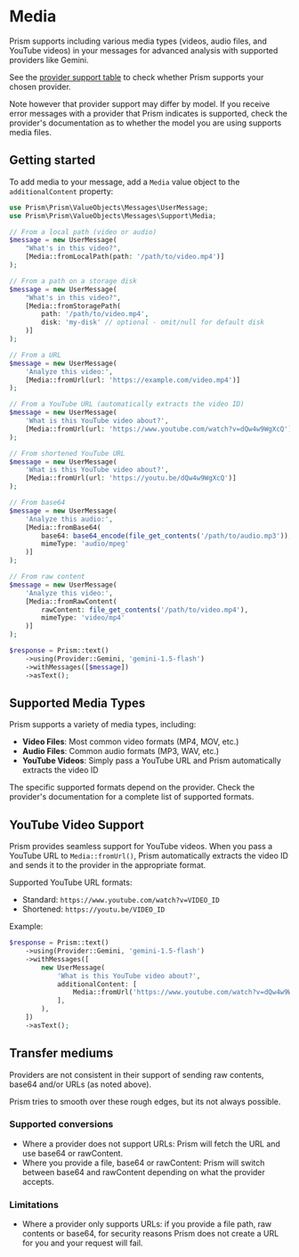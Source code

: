 # Media

Prism supports including various media types (videos, audio files, and YouTube videos) in your messages for advanced analysis with supported providers like Gemini.

See the [provider support table](/getting-started/introduction.html#provider-support) to check whether Prism supports your chosen provider.

Note however that provider support may differ by model. If you receive error messages with a provider that Prism indicates is supported, check the provider's documentation as to whether the model you are using supports media files.

## Getting started

To add media to your message, add a `Media` value object to the `additionalContent` property:

```php
use Prism\Prism\ValueObjects\Messages\UserMessage;
use Prism\Prism\ValueObjects\Messages\Support\Media;

// From a local path (video or audio)
$message = new UserMessage(
    "What's in this video?",
    [Media::fromLocalPath(path: '/path/to/video.mp4')]
);

// From a path on a storage disk
$message = new UserMessage(
    "What's in this video?",
    [Media::fromStoragePath(
        path: '/path/to/video.mp4', 
        disk: 'my-disk' // optional - omit/null for default disk
    )]
);

// From a URL
$message = new UserMessage(
    'Analyze this video:',
    [Media::fromUrl(url: 'https://example.com/video.mp4')]
);

// From a YouTube URL (automatically extracts the video ID)
$message = new UserMessage(
    'What is this YouTube video about?',
    [Media::fromUrl(url: 'https://www.youtube.com/watch?v=dQw4w9WgXcQ')]
);

// From shortened YouTube URL
$message = new UserMessage(
    'What is this YouTube video about?',
    [Media::fromUrl(url: 'https://youtu.be/dQw4w9WgXcQ')]
);

// From base64
$message = new UserMessage(
    'Analyze this audio:',
    [Media::fromBase64(
        base64: base64_encode(file_get_contents('/path/to/audio.mp3')),
        mimeType: 'audio/mpeg'
    )]
);

// From raw content
$message = new UserMessage(
    'Analyze this video:',
    [Media::fromRawContent(
        rawContent: file_get_contents('/path/to/video.mp4'),
        mimeType: 'video/mp4'
    )]
);

$response = Prism::text()
    ->using(Provider::Gemini, 'gemini-1.5-flash')
    ->withMessages([$message])
    ->asText();
```

## Supported Media Types

Prism supports a variety of media types, including:

- **Video Files**: Most common video formats (MP4, MOV, etc.)
- **Audio Files**: Common audio formats (MP3, WAV, etc.)
- **YouTube Videos**: Simply pass a YouTube URL and Prism automatically extracts the video ID

The specific supported formats depend on the provider. Check the provider's documentation for a complete list of supported formats.

## YouTube Video Support

Prism provides seamless support for YouTube videos. When you pass a YouTube URL to `Media::fromUrl()`, Prism automatically extracts the video ID and sends it to the provider in the appropriate format.

Supported YouTube URL formats:

- Standard: `https://www.youtube.com/watch?v=VIDEO_ID`
- Shortened: `https://youtu.be/VIDEO_ID`

Example:

```php
$response = Prism::text()
    ->using(Provider::Gemini, 'gemini-1.5-flash')
    ->withMessages([
        new UserMessage(
            'What is this YouTube video about?',
            additionalContent: [
                Media::fromUrl('https://www.youtube.com/watch?v=dQw4w9WgXcQ'),
            ],
        ),
    ])
    ->asText();
```

## Transfer mediums 

Providers are not consistent in their support of sending raw contents, base64 and/or URLs (as noted above). 

Prism tries to smooth over these rough edges, but its not always possible.

### Supported conversions
- Where a provider does not support URLs: Prism will fetch the URL and use base64 or rawContent.
- Where you provide a file, base64 or rawContent: Prism will switch between base64 and rawContent depending on what the provider accepts.

### Limitations
- Where a provider only supports URLs: if you provide a file path, raw contents or base64, for security reasons Prism does not create a URL for you and your request will fail.
